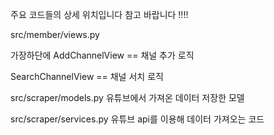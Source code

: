 주요 코드들의 상세 위치입니다 참고 바랍니다 !!!!


src/member/views.py


가장하단에
AddChannelView == 채널 추가 로직

SearchChannelView == 채널 서치 로직



src/scraper/models.py
유튜브에서 가져온 데이터 저장한 모델



src/scraper/services.py
유튜브 api를 이용해 데이터 가져오는 코드
